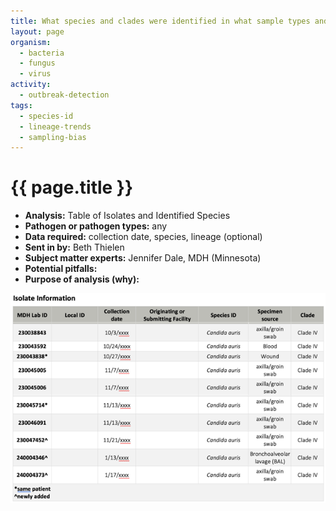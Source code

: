 ```yaml
---
title: What species and clades were identified in what sample types and facilities?
layout: page
organism:
  - bacteria
  - fungus
  - virus
activity:
  - outbreak-detection
tags:
  - species-id
  - lineage-trends
  - sampling-bias
---
```


# **{{ page.title }}**
- **Analysis:** Table of Isolates and Identified Species
- **Pathogen or pathogen types:** any
- **Data required:** collection date, species, lineage (optional)
- **Sent in by:** Beth Thielen
- **Subject matter experts:** Jennifer Dale, MDH (Minnesota)
- **Potential pitfalls:** 
- **Purpose of analysis (why):**

![](../docs/media/Picture1.png)